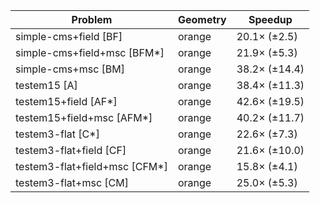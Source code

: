 | Problem                       | Geometry |       Speedup |
| ----------------------------- | -------- | ------------- |
| simple-cms+field [BF]         | orange   |  20.1× (±2.5) |
| simple-cms+field+msc [BFM*]   | orange   |  21.9× (±5.3) |
| simple-cms+msc [BM]           | orange   | 38.2× (±14.4) |
| testem15 [A]                  | orange   | 38.4× (±11.3) |
| testem15+field [AF*]          | orange   | 42.6× (±19.5) |
| testem15+field+msc [AFM*]     | orange   | 40.2× (±11.7) |
| testem3-flat [C*]             | orange   |  22.6× (±7.3) |
| testem3-flat+field [CF]       | orange   | 21.6× (±10.0) |
| testem3-flat+field+msc [CFM*] | orange   |  15.8× (±4.1) |
| testem3-flat+msc [CM]         | orange   |  25.0× (±5.3) |
